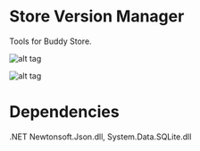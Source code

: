 # Store Version Manager
Tools for Buddy Store.

![alt tag](http://i.imgur.com/Tz5Nd0W.png) 

![alt tag](http://i.imgur.com/Q3hoJKZ.png)

# Dependencies
.NET Newtonsoft.Json.dll, System.Data.SQLite.dll
